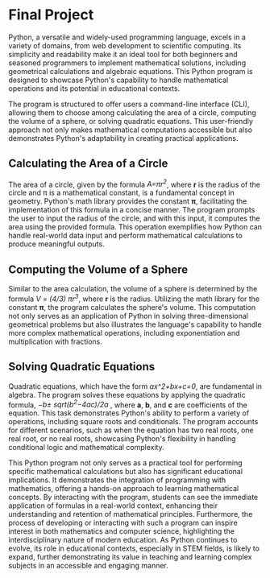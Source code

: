 # Final Project

Python, a versatile and widely-used programming language, excels in a variety of domains, from web development to scientific computing. Its simplicity and readability make it an ideal tool for both beginners and seasoned programmers to implement mathematical solutions, including geometrical calculations and algebraic equations. This Python program is designed to showcase Python's capability to handle mathematical operations and its potential in educational contexts.

The program is structured to offer users a command-line interface (CLI), allowing them to choose among calculating the area of a circle, computing the volume of a sphere, or solving quadratic equations. This user-friendly approach not only makes mathematical computations accessible but also demonstrates Python's adaptability in creating practical applications.

## Calculating the Area of a Circle

The area of a circle, given by the formula *A=πr<sup>2</sup>*, where **r** is the radius of the circle and π is a mathematical constant, is a fundamental concept in geometry. Python's math library provides the constant  **π**, facilitating the implementation of this formula in a concise manner. The program prompts the user to input the radius of the circle, and with this input, it computes the area using the provided formula. This operation exemplifies how Python can handle real-world data input and perform mathematical calculations to produce meaningful outputs.

## Computing the Volume of a Sphere

Similar to the area calculation, the volume of a sphere is determined by the formula 
*V = (4/3) πr<sup>3</sup>*, where **r** is the radius. Utilizing the math library for the constant **π**, the program calculates the sphere's volume. This computation not only serves as an application of Python in solving three-dimensional geometrical problems but also illustrates the language's capability to handle more complex mathematical operations, including exponentiation and multiplication with fractions.

## Solving Quadratic Equations

Quadratic equations, which have the form *ax^2+bx+c=0*, are fundamental in algebra. The program solves these equations by applying the quadratic formula, *−b± sqrt(b<sup>2</sup>−4ac)/2a* , where **a**, **b**, and **c** are coefficients of the equation. This task demonstrates Python's ability to perform a variety of operations, including square roots and conditionals. The program accounts for different scenarios, such as when the equation has two real roots, one real root, or no real roots, showcasing Python's flexibility in handling conditional logic and mathematical complexity.

This Python program not only serves as a practical tool for performing specific mathematical calculations but also has significant educational implications. It demonstrates the integration of programming with mathematics, offering a hands-on approach to learning mathematical concepts. By interacting with the program, students can see the immediate application of formulas in a real-world context, enhancing their understanding and retention of mathematical principles. Furthermore, the process of developing or interacting with such a program can inspire interest in both mathematics and computer science, highlighting the interdisciplinary nature of modern education. As Python continues to evolve, its role in educational contexts, especially in STEM fields, is likely to expand, further demonstrating its value in teaching and learning complex subjects in an accessible and engaging manner.
